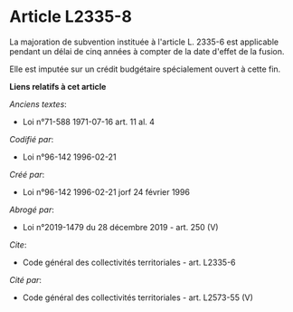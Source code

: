 # Article L2335-8

La majoration de subvention instituée à l'article L. 2335-6 est applicable pendant un délai de cinq années à compter de la
date d'effet de la fusion. 

Elle est imputée sur un crédit budgétaire spécialement ouvert à cette fin.

**Liens relatifs à cet article**

_Anciens textes_:

  - Loi n°71-588 1971-07-16 art. 11 al. 4

_Codifié par_:

  - Loi n°96-142 1996-02-21

_Créé par_:

  - Loi n°96-142 1996-02-21 jorf 24 février 1996

_Abrogé par_:

  - Loi n°2019-1479 du 28 décembre 2019 - art. 250 (V)

_Cite_:

  - Code général des collectivités territoriales - art. L2335-6

_Cité par_:

  - Code général des collectivités territoriales - art. L2573-55 (V)
